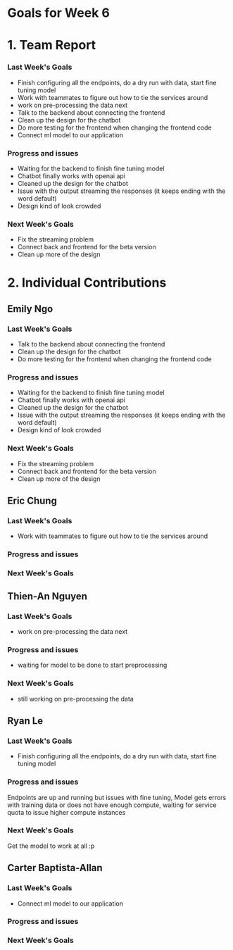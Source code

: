 # Goals for Week 6

# 1. Team Report
<status update for TA here>

<agenda for team meeting here>

### Last Week's Goals
- Finish configuring all the endpoints, do a dry run with data, start fine tuning model
- Work with teammates to figure out how to tie the services around
- work on pre-processing the data next
- Talk to the backend about connecting the frontend
- Clean up the design for the chatbot
- Do more testing for the frontend when changing the frontend code
- Connect ml model to our application
### Progress and issues
- Waiting for the backend to finish fine tuning model
- Chatbot finally works with openai api
- Cleaned up the design for the chatbot
- Issue with the output streaming the responses (it keeps ending with the word default)
- Design kind of look crowded

### Next Week's Goals
- Fix the streaming problem
- Connect back and frontend for the beta version
- Clean up more of the design 

# 2. Individual Contributions
## Emily Ngo
### Last Week's Goals
- Talk to the backend about connecting the frontend
- Clean up the design for the chatbot
- Do more testing for the frontend when changing the frontend code
### Progress and issues
- Waiting for the backend to finish fine tuning model
- Chatbot finally works with openai api
- Cleaned up the design for the chatbot
- Issue with the output streaming the responses (it keeps ending with the word default)
- Design kind of look crowded
### Next Week's Goals
- Fix the streaming problem
- Connect back and frontend for the beta version
- Clean up more of the design 

## Eric Chung
### Last Week's Goals
- Work with teammates to figure out how to tie the services around
### Progress and issues

### Next Week's Goals


## Thien-An Nguyen
### Last Week's Goals
- work on pre-processing the data next
### Progress and issues
- waiting for model to be done to start preprocessing
### Next Week's Goals
- still working on pre-processing the data

## Ryan Le
### Last Week's Goals
- Finish configuring all the endpoints, do a dry run with data, start fine tuning model
### Progress and issues
Endpoints are up and running but issues with fine tuning, Model gets errors with training data or does not have enough compute, waiting for service quota to issue higher compute instances
### Next Week's Goals
Get the model to work at all :p



## Carter Baptista-Allan
### Last Week's Goals
- Connect ml model to our application
### Progress and issues

### Next Week's Goals
